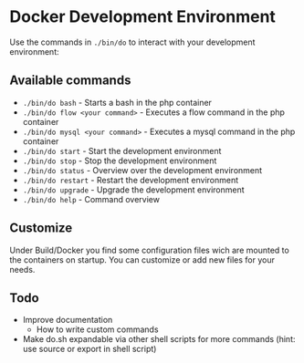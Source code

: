 Docker Development Environment
===================

Use the commands in `./bin/do` to interact with your development environment:

## Available commands

* `./bin/do bash` - Starts a bash in the php container
* `./bin/do flow <your command>` - Executes a flow command in the php container
* `./bin/do mysql <your command>` - Executes a mysql command in the php container
* `./bin/do start` - Start the development environment
* `./bin/do stop` - Stop the development environment
* `./bin/do status` - Overview over the development environment
* `./bin/do restart` - Restart the development environment
* `./bin/do upgrade` - Upgrade the development environment
* `./bin/do help` - Command overview

## Customize

Under Build/Docker you find some configuration files wich are mounted to the containers on startup. You can customize or add new files for your needs.

## Todo

* Improve documentation
  * How to write custom commands
* Make do.sh expandable via other shell scripts for more commands (hint: use source or export in shell script)